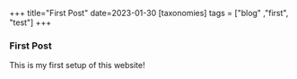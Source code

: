 +++
title="First Post"
date=2023-01-30
[taxonomies] 
tags = ["blog" ,"first", "test"]
+++
### First Post
This is my first setup of this website!